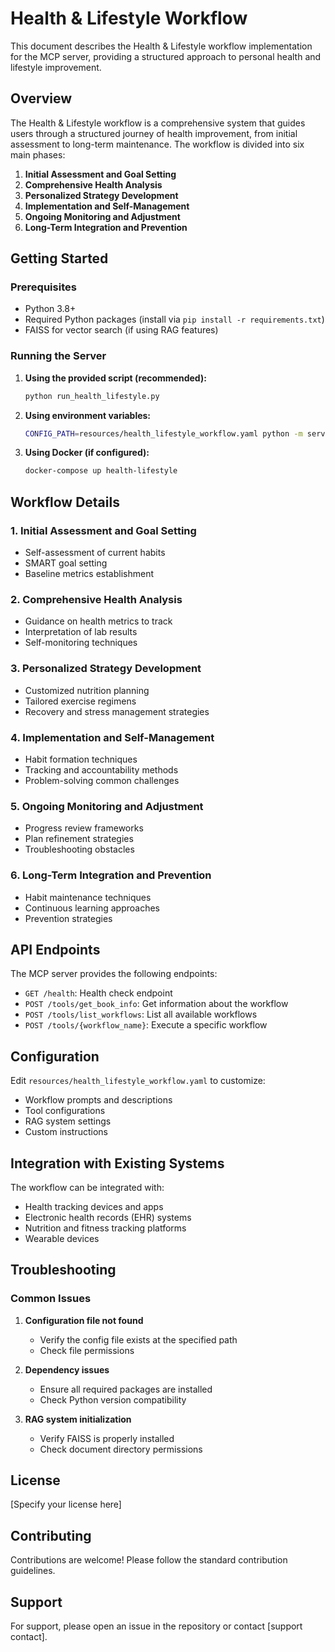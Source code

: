 # Health & Lifestyle Workflow

This document describes the Health & Lifestyle workflow implementation for the MCP server, providing a structured approach to personal health and lifestyle improvement.

## Overview

The Health & Lifestyle workflow is a comprehensive system that guides users through a structured journey of health improvement, from initial assessment to long-term maintenance. The workflow is divided into six main phases:

1. **Initial Assessment and Goal Setting**
2. **Comprehensive Health Analysis**
3. **Personalized Strategy Development**
4. **Implementation and Self-Management**
5. **Ongoing Monitoring and Adjustment**
6. **Long-Term Integration and Prevention**

## Getting Started

### Prerequisites

- Python 3.8+
- Required Python packages (install via `pip install -r requirements.txt`)
- FAISS for vector search (if using RAG features)

### Running the Server

1. **Using the provided script (recommended):**

   ```bash
   python run_health_lifestyle.py
   ```

2. **Using environment variables:**

   ```bash
   CONFIG_PATH=resources/health_lifestyle_workflow.yaml python -m server
   ```

3. **Using Docker (if configured):**

   ```bash
   docker-compose up health-lifestyle
   ```

## Workflow Details

### 1. Initial Assessment and Goal Setting

- Self-assessment of current habits
- SMART goal setting
- Baseline metrics establishment

### 2. Comprehensive Health Analysis

- Guidance on health metrics to track
- Interpretation of lab results
- Self-monitoring techniques

### 3. Personalized Strategy Development

- Customized nutrition planning
- Tailored exercise regimens
- Recovery and stress management strategies

### 4. Implementation and Self-Management

- Habit formation techniques
- Tracking and accountability methods
- Problem-solving common challenges

### 5. Ongoing Monitoring and Adjustment

- Progress review frameworks
- Plan refinement strategies
- Troubleshooting obstacles

### 6. Long-Term Integration and Prevention

- Habit maintenance techniques
- Continuous learning approaches
- Prevention strategies

## API Endpoints

The MCP server provides the following endpoints:

- `GET /health`: Health check endpoint
- `POST /tools/get_book_info`: Get information about the workflow
- `POST /tools/list_workflows`: List all available workflows
- `POST /tools/{workflow_name}`: Execute a specific workflow

## Configuration

Edit `resources/health_lifestyle_workflow.yaml` to customize:
- Workflow prompts and descriptions
- Tool configurations
- RAG system settings
- Custom instructions

## Integration with Existing Systems

The workflow can be integrated with:
- Health tracking devices and apps
- Electronic health records (EHR) systems
- Nutrition and fitness tracking platforms
- Wearable devices

## Troubleshooting

### Common Issues

1. **Configuration file not found**
   - Verify the config file exists at the specified path
   - Check file permissions

2. **Dependency issues**
   - Ensure all required packages are installed
   - Check Python version compatibility

3. **RAG system initialization**
   - Verify FAISS is properly installed
   - Check document directory permissions

## License

[Specify your license here]

## Contributing

Contributions are welcome! Please follow the standard contribution guidelines.

## Support

For support, please open an issue in the repository or contact [support contact].
